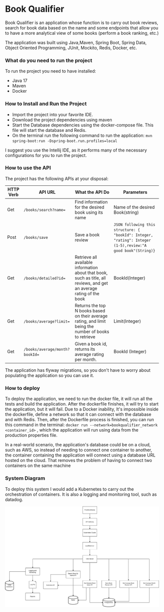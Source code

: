 
# Book Qualifier

Book Qualifier is an application whose function is to carry out book reviews, search for book data based on the name and some endpoints that allow you to have a more analytical view of some books (perform a book ranking, etc.)

The application was built using Java,Maven, Spring Boot, Spring Data, Object Oriented Programming, JUnit, Mockito, Redis, Docker, etc.

### What do you need to run the project
To run the project you need to have installed:
- Java 17
- Maven
- Docker

### How to Install and Run the Project

- Import the project into your favorite IDE.
- Download the project dependencies using maven
- Start the Database dependencies using the docker-compose file. This file will start the database and Redis.
- On the terminal run the following command to run the application:
  `mvn spring-boot:run -Dspring-boot.run.profiles=local`



I suggest you use the Intellij IDE, as it performs many of the necessary configurations for you to run the project.


### How to use the API
The project has the following APIs at your disposal:


| HTTP Verb | API URL |What the API Do| Parameters | 
|-----------|--| -- |--|
| Get       | `/books/search?name=` | Find information for the desired book using its name | Name of the desired Book(string)  |
| Post      | `/books/save` | Save a book review |`JSON following this structure: { "bookId": Integer, "rating": Integer (1-5),review:"A good book"(String)}`
| Get       |`/books/detailed?id=`| Retrieve all available information about that book, such as title, all reviews, and get an average rating of the book | BookId(Integer)|
| Get       |`/books/average?limit=`|Returns the top N books based on their average rating, and limit being the number of books to retrieve| Limit(Integer)
| Get       | `/books/average/month?bookId=`|Given a book id, returns its average rating per month.| BookId (Integer)

The application has flyway migrations, so you don't have to worry about populating the application so you can use it.

### How to deploy

To deploy the application, we need to run the docker file, it will run all the tests and build the application.
After the dockerfile finishes, it will try to start the application, but it will fail. Due to a Docker inability, It's impossible inside the dockerfile, define a network so that it can connect with the database and with Redis. 
Then, after the Dockerfile process is finished, you can run this command in the terminal: `docker run --network=bookqualifier_network <container_id>` , which the application will run using data from the production properties file.

In a real-world scenario, the application's database could be on a cloud, such as AWS, so instead of needing to connect one container to another, the container containing the application will connect using a database URL hosted on the cloud. That removes the problem of having to connect two containers on the same machine

### System Diagram

To deploy this system I would add a Kubernetes to carry out the orchestration of containers. It is also a logging and monitoring tool, such as datadog.

![System Diagram](systemdiagram.png "System Diagram")



